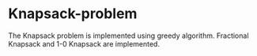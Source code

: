 # Knapsack-problem
The Knapsack problem is implemented using greedy algorithm. Fractional Knapsack and 1-0 Knapsack are implemented.
